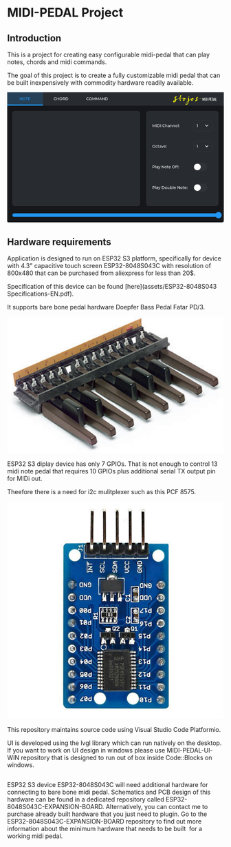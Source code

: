 # MIDI-PEDAL Project

## Introduction

This is a project for creating easy configurable midi-pedal that can play notes, chords and midi commands.

The goal of this project is to create a fully customizable midi pedal that can be built inexpensively  with commodity hardware readily available. 

![Application screenshot](/assets/images/screen-shot.png)

## Hardware requirements
Application is designed to run on ESP32 S3 platform, specifically for device with 4.3" capacitive touch screen ESP32-8048S043C with resolution of 800x480 that can be purchased from aliexpress for less than 20$.

Specification of this device can be found [here](assets/ESP32-8048S043 Specifications-EN.pdf).

It supports bare bone pedal hardware Doepfer Bass Pedal Fatar PD/3.

![Doepfer fatar pd/3](/assets/images/doepfer-fatar-pd3.jpg)

ESP32 S3 diplay device has only 7 GPIOs. That is not enough to control 13 midi note pedal that requires 10 GPIOs plus additional serial TX output pin for MIDi out.

Theefore there is a need for i2c mulitplexer such as this PCF 8575.

![PCF8575](/assets/images/PCF-8575-i2c-expander.jpg)

This repository maintains source code using Visual Studio Code Platformio.

UI is developed using the lvgl library which  can run natively on the desktop.
If you want to work on UI design in windows please use MIDI-PEDAL-UI-WIN repository that is designed to run out of box inside Code::Blocks on windows.

##
ESP32 S3 device ESP32-8048S043C will need additional hardware for connecting to bare bone midi pedal. 
Schematics and PCB design of this hardware can be found in a dedicated repository called ESP32-8048S043C-EXPANSION-BOARD. 
Alternatively, you can contact me to purchase already built hardware that you just need to plugin. 
Go to the ESP32-8048S043C-EXPANSION-BOARD repository to find out more information about the minimum hardware that needs to be built  for a working midi pedal.

 



